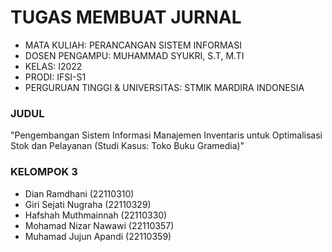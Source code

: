 # TUGAS MEMBUAT JURNAL 

- MATA KULIAH: PERANCANGAN SISTEM INFORMASI
- DOSEN PENGAMPU: MUHAMMAD SYUKRI, S.T, M.TI
- KELAS: I2022
- PRODI: IFSI-S1
- PERGURUAN TINGGI & UNIVERSITAS: STMIK MARDIRA INDONESIA

### JUDUL
"Pengembangan Sistem Informasi Manajemen Inventaris untuk Optimalisasi Stok dan Pelayanan (Studi Kasus: Toko Buku Gramedia)"

### KELOMPOK 3
- Dian Ramdhani (22110310)
- Giri Sejati Nugraha (22110329)
- Hafshah Muthmainnah (22110330)
- Mohamad Nizar Nawawi (22110357)
- Muhamad Jujun Apandi (22110359)
